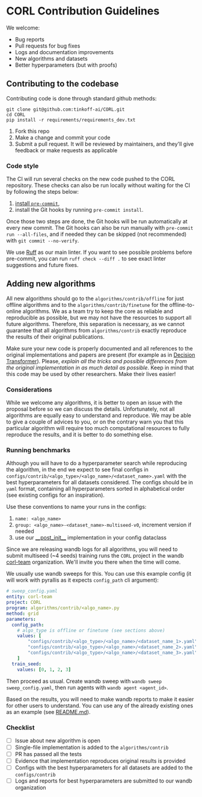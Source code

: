 # CORL Contribution Guidelines

We welcome:

- Bug reports
- Pull requests for bug fixes
- Logs and documentation improvements
- New algorithms and datasets
- Better hyperparameters (but with proofs)

## Contributing to the codebase

Contributing code is done through standard github methods:

```commandline
git clone git@github.com:tinkoff-ai/CORL.git
cd CORL
pip install -r requirements/requirements_dev.txt
```

1. Fork this repo
2. Make a change and commit your code
3. Submit a pull request. It will be reviewed by maintainers, and they'll give feedback or make requests as applicable

### Code style

The CI will run several checks on the new code pushed to the CORL repository. 
These checks can also be run locally without waiting for the CI by following the steps below:
1. [install `pre-commit`](https://pre-commit.com/#install),
2. install the Git hooks by running `pre-commit install`.

Once those two steps are done, the Git hooks will be run automatically at every new commit. 
The Git hooks can also be run manually with `pre-commit run --all-files`, and
if needed they can be skipped (not recommended) with `git commit --no-verify`.

We use [Ruff](https://github.com/astral-sh/ruff) as our main linter. If you want to see possible 
problems before pre-commit, you can run `ruff check --diff .` to see exact linter suggestions and future fixes.

## Adding new algorithms

All new algorithms should go to the `algorithms/contrib/offline` for just 
offline algorithms and to the `algorithms/contrib/finetune` for the offline-to-online algorithms. 
We as a team try to keep the core as reliable and reproducible as possible, 
but we may not have the resources to support all future algorithms. 
Therefore, this separation is necessary, as we cannot guarantee that all 
algorithms from `algorithms/contrib` exactly reproduce the results of their original publications.

Make sure your new code is properly documented and all references to the original implementations and papers are present (for example as in [Decision Transformer](algorithms/offline/dt.py)). 
Please, *explain all the tricks and possible differences from the original implementation in as much detail as possible*. 
Keep in mind that this code may be used by other researchers. Make their lives easier!

### Considerations
While we welcome any algorithms, it is better to open an issue with the proposal before 
so we can discuss the details. Unfortunately, not all algorithms are equally 
easy to understand and reproduce. We may be able to give a couple of advices to you,
or on the contrary warn you that this particular algorithm will require too much 
computational resources to fully reproduce the results, and it is better to do something else.

### Running benchmarks

Although you will have to do a hyperparameter search while reproducing the algorithm, 
in the end we expect to see final configs in `configs/contrib/<algo_type>/<algo_name>/<dataset_name>.yaml` with the best hyperparameters for all 
datasets considered. The configs should be in `yaml` format, containing all hyperparameters sorted 
in alphabetical order (see existing configs for an inspiration).

Use these conventions to name your runs in the configs:
1. `name: <algo_name>`
2. `group: <algo_name>-<dataset_name>-multiseed-v0`, increment version if needed
3. use our [\_\_post_init\_\_](https://github.com/tinkoff-ai/CORL/blob/962688b405f579a1ce6ec1b57e6369aaf76f9e69/algorithms/offline/awac.py#L48) implementation in your config dataclass

Since we are releasing wandb logs for all algorithms, you will need to submit multiseed (~4 seeds) 
training runs the `CORL` project in the wandb [corl-team](https://wandb.ai/corl-team) organization. We'll invite you there when the time will come.

We usually use wandb sweeps for this. You can use this example config (it will work with pyrallis as it expects `config_path` cli argument):
```yaml
# sweep_config.yaml
entity: corl-team
project: CORL
program: algorithms/contrib/<algo_name>.py
method: grid
parameters:
  config_path:
    # algo_type is offline or finetune (see sections above)
    values: [
        "configs/contrib/<algo_type>/<algo_name>/<dataset_name_1>.yaml",
        "configs/contrib/<algo_type>/<algo_name>/<dataset_name_2>.yaml",
        "configs/contrib/<algo_type>/<algo_name>/<dataset_name_3>.yaml",
    ]
  train_seed:
    values: [0, 1, 2, 3]
```
Then proceed as usual. Create wandb sweep with `wandb sweep sweep_config.yaml`, then run agents with `wandb agent <agent_id>`.

Based on the results, you will need to make wandb reports to make it easier for other users to understand. 
You can use any of the already existing ones as an example (see [README.md](README.md)).

### Checklist

- [ ] Issue about new algorithm is open
- [ ] Single-file implementation is added to the `algorithms/contrib`
- [ ] PR has passed all the tests
- [ ] Evidence that implementation reproduces original results is provided
- [ ] Configs with the best hyperparameters for all datasets are added to the `configs/contrib`
- [ ] Logs and reports for best hyperparameters are submitted to our wandb organization
